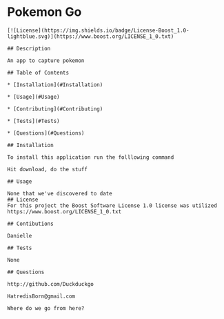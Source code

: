 # Pokemon Go
    
    [![License](https://img.shields.io/badge/License-Boost_1.0-lightblue.svg)](https://www.boost.org/LICENSE_1_0.txt)
    
    ## Description
    
    An app to capture pokemon
    
    ## Table of Contents
 
    * [Installation](#Installation) 
    
    * [Usage](#Usage)
    
    * [Contributing](#Contributing)
    
    * [Tests](#Tests)
    
    * [Questions](#Questions)
    
    ## Installation
    
    To install this application run the folllowing command
    
    Hit download, do the stuff
    
    ## Usage
    
    None that we've discovered to date
    ## License
    For this project the Boost Software License 1.0 license was utilized
    https://www.boost.org/LICENSE_1_0.txt
    
    ## Contibutions
    
    Danielle
    
    ## Tests
    
    None
    
    ## Questions
    
    http://github.com/Duckduckgo
 
    HatredisBorn@gmail.com
 
    Where do we go from here?
